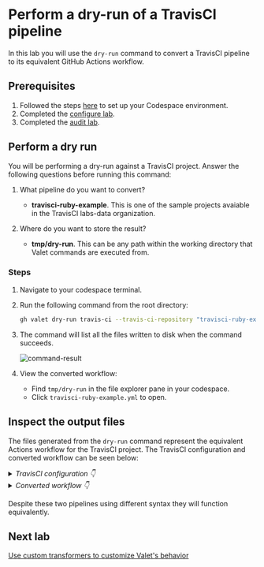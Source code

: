 # Perform a dry-run of a TravisCI pipeline

In this lab you will use the `dry-run` command to convert a TravisCI pipeline to its equivalent GitHub Actions workflow.

## Prerequisites

1. Followed the steps [here](./readme.md#configure-your-codespace) to set up your Codespace environment.
2. Completed the [configure lab](./1-configure.md#configuring-credentials).
3. Completed the [audit lab](./2-audit.md).

## Perform a dry run

You will be performing a dry-run against a TravisCI project. Answer the following questions before running this command:

1. What pipeline do you want to convert?
    - __travisci-ruby-example__.  This is one of the sample projects avaiable in the TravisCI labs-data organization.

2. Where do you want to store the result?
    - __tmp/dry-run__. This can be any path within the working directory that Valet commands are executed from.

### Steps

1. Navigate to your codespace terminal.
2. Run the following command from the root directory:

    ```bash
    gh valet dry-run travis-ci --travis-ci-repository "travisci-ruby-example" --output-dir tmp/dry-run
    ```

3. The command will list all the files written to disk when the command succeeds.

    ![command-result](https://user-images.githubusercontent.com/19557880/190724470-2936443e-d2f2-41f8-8470-28e313111036.png)

4. View the converted workflow:
    - Find `tmp/dry-run` in the file explorer pane in your codespace.
    - Click `travisci-ruby-example.yml` to open.

## Inspect the output files

The files generated from the `dry-run` command represent the equivalent Actions workflow for the TravisCI project. The TravisCI configuration and converted workflow can be seen below:

<details>
  <summary><em>TravisCI configuration 👇</em></summary>

```yaml
  language: ruby
  sudo: false
  dist: trusty
  rvm:
  - 1.9.3
  - 2.0.0
  - 2.1.0

  install: 
  - gem install bundler

  script:
  - echo "hello!"

  jobs: 
    include: 
      - script: echo "child"
```

</details>

<details>
  <summary><em>Converted workflow 👇</em></summary>

```yaml
name: valet-labs/travisci-ruby-example
on:
  push:
    branches:
    - "**/*"
  pull_request:
concurrency:
#   # This item has no matching transformer
#   maximum_number_of_builds: 0
jobs:
  test:
    runs-on: # this agent type is not supported: [[{"dist"=>"trusty"}]]
             ubuntu-latest
    steps:
    - name: checkout
      uses: actions/checkout@v2
    - uses: ruby/setup-ruby@v1
      with:
        ruby-version: "${{ matrix.rvm }}"
#     # 'sudo' was not transformed because there is no suitable equivalent in GitHub Actions
    - run: gem install bundler
    - run: echo "hello!"
    strategy:
      matrix:
        rvm:
        - 1.9.3
        - 2.0.0
        - 2.1.0
  test_2:
    runs-on: # this agent type is not supported: [[{"dist"=>"trusty"}]]
             ubuntu-latest
    steps:
    - name: checkout
      uses: actions/checkout@v2
    - uses: ruby/setup-ruby@v1
      with:
        ruby-version: 1.9.3
#     # 'sudo' was not transformed because there is no suitable equivalent in GitHub Actions
    - run: gem install bundler
    - run: echo "child"
```

</details>

Despite these two pipelines using different syntax they will function equivalently.

## Next lab

[Use custom transformers to customize Valet's behavior](./5-custom-transformers.md)
